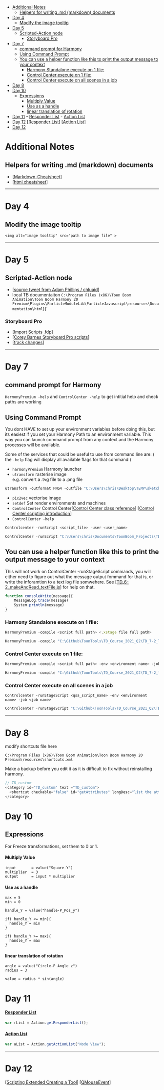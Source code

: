 - [Additional Notes](#additional-notes)
  - [Helpers for writing .md (markdown) documents](#helpers-for-writing-md-markdown-documents)
- [Day 4](#day-4)
  - [Modify the image tooltip](#modify-the-image-tooltip)
- [Day 5](#day-5)
  - [Scripted-Action node](#scripted-action-node)
    - [Storyboard Pro](#storyboard-pro)
- [Day 7](#day-7)
  - [command prompt for Harmony](#command-prompt-for-harmony)
  - [Using Command Prompt](#using-command-prompt)
  - [You can use a helper function like this to print the output message to your context](#you-can-use-a-helper-function-like-this-to-print-the-output-message-to-your-context)
    - [Harmony Standalone execute on 1 file:](#harmony-standalone-execute-on-1-file)
    - [Control Center execute on 1 file:](#control-center-execute-on-1-file)
    - [Control Center execute on all scenes in a job](#control-center-execute-on-all-scenes-in-a-job)
- [Day 8](#day-8)
- [Day 10](#day-10)
  - [Expressions](#expressions)
      - [Multiply Value](#multiply-value)
      - [Use as a handle](#use-as-a-handle)
      - [linear translation of rotation](#linear-translation-of-rotation)
- [Day 11](#day-11)
      - [Responder List](#responder-list)
      - [Action List](#action-list)
- [Day 12](#day-12)
      [[Responder List](https://docs.toonboom.com/help/harmony-20/scripting/script/classAction.html#a4c23808879fd406368c2ecfe46e0799c)]
      [[Action List](https://docs.toonboom.com/help/harmony-20/scripting/script/classAction.html#ad9b65553c0959c0b7295a448f7bd1e3e)]
- [Day 12](#day-12)



# Additional Notes
## Helpers for writing .md (markdown) documents
* [[Markdown-Cheatsheet](https://github.com/adam-p/markdown-here/wiki/Markdown-Cheatsheet)] 
* [[html cheatsheet](https://htmlcheatsheet.com/)]

---
# Day 4 
## Modify the image tooltip
`<img alt="image tooltip" src="path to image file" >`

---

# Day 5
## Scripted-Action node
* [[source tweet from Adam Phillips / chluaid](https://twitter.com/chluaid/status/1393084785455554565)]
* local TB documentaiton
  `C:\Program Files (x86)\Toon Boom Animation\Toon Boom Harmony 20 Premium\Plugins\ParticleModuleLib\ParticleJavascript\resources\Documentation\html`)]`

### Storyboard Pro

* [[Import Scripts .fdp](https://learn.toonboom.com/modules/script-and-captions/topic/importing-scripts)]
* [[Corey Barnes Storyboard Pro scripts](https://gumroad.com/myanimewaifu)]
* [[track changes](https://docs.toonboom.com/help/storyboard-pro-6/storyboard/reference/dialogs/track-changes-window.html)]

--- 
# Day 7
## command prompt for Harmony

`HarmonyPremium -help` and `ControlCenter -help` to get intitial help and check paths are working

## Using Command Prompt
You dont HAVE to set up your environment variables before doing this, but its easiest if you set your Harmony Path to an environment variable. This way you can launch command prompt from any context and the Harmony processes will be available.

Some of the services that could be useful to use from command line are: ( the `-help` flag will display all available flags for that command )

* `harmonyPremium` Harmony launcher
* `utransform` rasterise image
<br> e.g.
convert a .tvg file to a .png file
``` python
utransform -outformat PNG4 -outfile "C:\Users\chris\Desktop\TEMP\sketchOut.png"  "C:\Users\chris\Desktop\TEMP\HAR_004_sketch_sketch-1.tvg"
```
* `pix2vec` vectorise image
* `setdef` Set render environments and machines
* `ControlCenter` Control Center[[Control Center class reference](https://docs.toonboom.com/help/harmony-20/scripting/dbscript/classControlCentre.html)] [[Control Center scripting introduction](https://docs.toonboom.com/help/harmony-20/scripting/dbscript/index.html)]
* `ControlCenter -help` 
```python
Controlcenter -runScript <script_file> -user <user_name>

ControlCenter -runScript "C:\Users\chris\Documents\ToonBoom_Projects\TD Course 2021 Q2\Demo_Files\D3\ccScript_demo.js" -user usabatch
```



## You can use a helper function like this to print the output message to your context
This will not work on ControlCenter -runStageScript commands, you will either need to figure out what the message output fommand for that is, or write the inforamtion to a text log file somwehere. See [[TD_6-2_makeAndRead_textFile.js](https://github.com/ToonTools/TD_Course_2021_Q2/blob/main/TD_6-2_makeAndRead_textFile.js)] for help on that.
``` javascript
function consoleWrite(message){
	MessageLog.trace(message)
	System.println(message)
}
```

### Harmony Standalone execute on 1 file:
``` javascript
HarmonyPremium -compile <script full path> <.xstage file full path>
``` 
```javascript
HarmonyPremium -compile "C:\Github\ToonTools\TD_Course_2021_Q2\TD_7-2_listWriteNodesInScene.js" "C:\Users\chris\Documents\BlueZoo\testHarmony\colourSpaceTest\colourSpaceTest.xstage"
```  

### Control Center execute on 1 file:
```javascript
HarmonyPremium -compile <script full path> -env <environment name> -job <job name> -scene <scene name>
``` 
```javascript
HarmonyPremium -compile "C:\Github\ToonTools\TD_Course_2021_Q2\TD_7-2_listWriteNodesInScene.js" -env TCH_TheCatch -job TCH_101_Pilot -scene 010_001A
```

### Control Center execute on all scenes in a job
```
Controlcenter -runStageScript <qsa_script_name> -env <environment name> -job <job name>
```
```javascript
Controlcenter -runStageScript "C:\Github\ToonTools\TD_Course_2021_Q2\TD_7-2_listWriteNodesInScene.js" -env TCH_TheCatch -job TCH_101_Pilot
```
---
# Day 8
modify shortcuts file here
```
C:\Program Files (x86)\Toon Boom Animation\Toon Boom Harmony 20 Premium\resources\shortcuts.xml
```
Make a backup before you edit it as it is difficult to fix without reinstalling harmony.

``` javascript
// TD_custom
<category id="TD_custom" text ="TD_custom">
  <shortcut checkable="false" id="getAttributes" longDesc="list the attributes and their value for the selected node" order="256" slot="onActionExecuteScript(QString)" responder="scriptResponder" itemParameter="getAttributes in TD_7-3_getAttributes.js" text="get attributes" value="`" >
</category>
```

# Day 10
## Expressions
For Freeze transformations, set them to 0 or 1.

#### Multiply Value
```
input       = value("Square-Y")
multiplier  = 3
output      = input * multiplier
```

#### Use as a handle
```
max = 5
min = 0

handle_Y = value("handle-P_Pos_y")

if( handle_Y <= min){
  handle_Y = min
}

if( handle_Y >= max){
  handle_Y = max
}
```

#### linear translation of rotation
```
angle = value("Circle-P_Angle_z")
radius = 3

value = radius * sin(angle)
```


# Day 11

#### [Responder List](https://docs.toonboom.com/help/harmony-20/scripting/script/classAction.html#a4c23808879fd406368c2ecfe46e0799c)
``` javascript
var rList = Action.getResponderList();
```

#### [Action List](https://docs.toonboom.com/help/harmony-20/scripting/script/classAction.html#ad9b65553c0959c0b7295a448f7bd1e3e)

```javascript
var aList = Action.getActionList("Node View");
```



---
# Day 12

[[Scripting Extended Creating a Tool](https://docs.toonboom.com/help/harmony-20/scripting/extended/tutorial-tool-creation.html)]
[[QMouseEvent](https://doc.qt.io/qt-5/qmouseevent.html)]